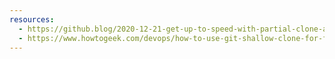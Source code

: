 ```yaml
---
resources:
  - https://github.blog/2020-12-21-get-up-to-speed-with-partial-clone-and-shallow-clone/
  - https://www.howtogeek.com/devops/how-to-use-git-shallow-clone-for-faster-repository-cloning/
---
```

